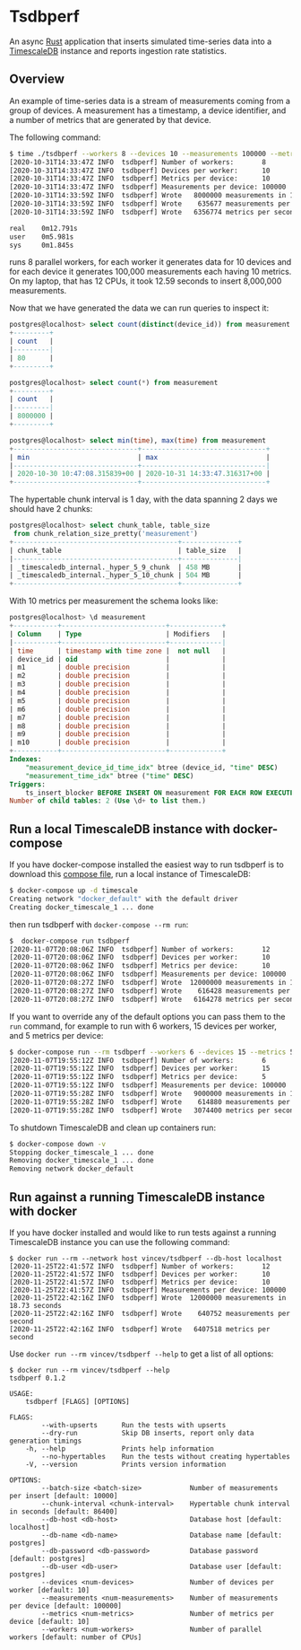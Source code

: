 # Tsdbperf

An async [Rust][rust-lang] application that inserts simulated
 time-series data into a [TimescaleDB][timescale-db] instance and
 reports ingestion rate statistics.

[rust-lang]: https://www.rust-lang.org
[timescale-db]: https://www.timescale.com/

## Overview

An example of time-series data is a stream of measurements coming from
a group of devices. A measurement has a timestamp, a device
identifier, and a number of metrics that are generated by that device.

The following command:

```bash
$ time ./tsdbperf --workers 8 --devices 10 --measurements 100000 --metrics 10
[2020-10-31T14:33:47Z INFO  tsdbperf] Number of workers:       8
[2020-10-31T14:33:47Z INFO  tsdbperf] Devices per worker:      10
[2020-10-31T14:33:47Z INFO  tsdbperf] Metrics per device:      10
[2020-10-31T14:33:47Z INFO  tsdbperf] Measurements per device: 100000
[2020-10-31T14:33:59Z INFO  tsdbperf] Wrote   8000000 measurements in 12.59 seconds
[2020-10-31T14:33:59Z INFO  tsdbperf] Wrote    635677 measurements per second
[2020-10-31T14:33:59Z INFO  tsdbperf] Wrote   6356774 metrics per second

real    0m12.791s
user    0m5.981s
sys     0m1.845s
```

runs 8 parallel workers, for each worker it generates data for 10
devices and for each device it generates 100,000 measurements each
having 10 metrics. On my laptop, that has 12 CPUs, it took 12.59
seconds to insert 8,000,000 measurements.

Now that we have generated the data we can run queries to inspect it:

```sql
postgres@localhost> select count(distinct(device_id)) from measurement
+---------+
| count   |
|---------|
| 80      |
+---------+

postgres@localhost> select count(*) from measurement
+---------+
| count   |
|---------|
| 8000000 |
+---------+

postgres@localhost> select min(time), max(time) from measurement
+-------------------------------+-------------------------------+
| min                           | max                           |
|-------------------------------+-------------------------------|
| 2020-10-30 10:47:08.315839+00 | 2020-10-31 14:33:47.316317+00 |
+-------------------------------+-------------------------------+
```

The hypertable chunk interval is 1 day, with the data spanning 2 days
we should have 2 chunks:

```sql
postgres@localhost> select chunk_table, table_size
 from chunk_relation_size_pretty('measurement')
+-----------------------------------------+--------------+
| chunk_table                             | table_size   |
|-----------------------------------------+--------------|
| _timescaledb_internal._hyper_5_9_chunk  | 458 MB       |
| _timescaledb_internal._hyper_5_10_chunk | 504 MB       |
+-----------------------------------------+--------------+
```

With 10 metrics per measurement the schema looks like:

```sql
postgres@localhost> \d measurement
+-----------+--------------------------+-------------+
| Column    | Type                     | Modifiers   |
|-----------+--------------------------+-------------|
| time      | timestamp with time zone |  not null   |
| device_id | oid                      |             |
| m1        | double precision         |             |
| m2        | double precision         |             |
| m3        | double precision         |             |
| m4        | double precision         |             |
| m5        | double precision         |             |
| m6        | double precision         |             |
| m7        | double precision         |             |
| m8        | double precision         |             |
| m9        | double precision         |             |
| m10       | double precision         |             |
+-----------+--------------------------+-------------+
Indexes:
    "measurement_device_id_time_idx" btree (device_id, "time" DESC)
    "measurement_time_idx" btree ("time" DESC)
Triggers:
    ts_insert_blocker BEFORE INSERT ON measurement FOR EACH ROW EXECUTE FUNC...
Number of child tables: 2 (Use \d+ to list them.)
```

## Run a local TimescaleDB instance with docker-compose

If you have docker-compose installed the easiest way to run tsdbperf
is to download this [compose file][tsdbperf-compose], run a local
instance of TimescaleDB:

```bash
$ docker-compose up -d timescale
Creating network "docker_default" with the default driver
Creating docker_timescale_1 ... done
```

then run tsdbperf with `docker-compose --rm run`:

```bash
$  docker-compose run tsdbperf
[2020-11-07T20:08:06Z INFO  tsdbperf] Number of workers:       12
[2020-11-07T20:08:06Z INFO  tsdbperf] Devices per worker:      10
[2020-11-07T20:08:06Z INFO  tsdbperf] Metrics per device:      10
[2020-11-07T20:08:06Z INFO  tsdbperf] Measurements per device: 100000
[2020-11-07T20:08:27Z INFO  tsdbperf] Wrote  12000000 measurements in 19.47 seconds
[2020-11-07T20:08:27Z INFO  tsdbperf] Wrote    616428 measurements per second
[2020-11-07T20:08:27Z INFO  tsdbperf] Wrote   6164278 metrics per second
```

If you want to override any of the default options you can pass them
to the `run` command, for example to run with 6 workers, 15 devices
per worker, and 5 metrics per device:

```bash
$ docker-compose run --rm tsdbperf --workers 6 --devices 15 --metrics 5
[2020-11-07T19:55:12Z INFO  tsdbperf] Number of workers:       6
[2020-11-07T19:55:12Z INFO  tsdbperf] Devices per worker:      15
[2020-11-07T19:55:12Z INFO  tsdbperf] Metrics per device:      5
[2020-11-07T19:55:12Z INFO  tsdbperf] Measurements per device: 100000
[2020-11-07T19:55:28Z INFO  tsdbperf] Wrote   9000000 measurements in 14.64 seconds
[2020-11-07T19:55:28Z INFO  tsdbperf] Wrote    614880 measurements per second
[2020-11-07T19:55:28Z INFO  tsdbperf] Wrote   3074400 metrics per second
```

To shutdown TimescaleDB and clean up containers run:

```bash
$ docker-compose down -v
Stopping docker_timescale_1 ... done
Removing docker_timescale_1 ... done
Removing network docker_default
```

[tsdbperf-compose]: https://github.com/vincev/tsdbperf/blob/master/docker/docker-compose.yml


## Run against a running TimescaleDB instance with docker

If you have docker installed and would like to run tests against a
running TimescaleDB instance you can use the following command:

```
$ docker run --rm --network host vincev/tsdbperf --db-host localhost
[2020-11-25T22:41:57Z INFO  tsdbperf] Number of workers:       12
[2020-11-25T22:41:57Z INFO  tsdbperf] Devices per worker:      10
[2020-11-25T22:41:57Z INFO  tsdbperf] Metrics per device:      10
[2020-11-25T22:41:57Z INFO  tsdbperf] Measurements per device: 100000
[2020-11-25T22:42:16Z INFO  tsdbperf] Wrote  12000000 measurements in 18.73 seconds
[2020-11-25T22:42:16Z INFO  tsdbperf] Wrote    640752 measurements per second
[2020-11-25T22:42:16Z INFO  tsdbperf] Wrote   6407518 metrics per second
```

Use `docker run --rm vincev/tsdbperf --help` to get a list of all options:

```
$ docker run --rm vincev/tsdbperf --help
tsdbperf 0.1.2

USAGE:
    tsdbperf [FLAGS] [OPTIONS]

FLAGS:
        --with-upserts      Run the tests with upserts
        --dry-run           Skip DB inserts, report only data generation timings
    -h, --help              Prints help information
        --no-hypertables    Run the tests without creating hypertables
    -V, --version           Prints version information

OPTIONS:
        --batch-size <batch-size>            Number of measurements per insert [default: 10000]
        --chunk-interval <chunk-interval>    Hypertable chunk interval in seconds [default: 86400]
        --db-host <db-host>                  Database host [default: localhost]
        --db-name <db-name>                  Database name [default: postgres]
        --db-password <db-password>          Database password [default: postgres]
        --db-user <db-user>                  Database user [default: postgres]
        --devices <num-devices>              Number of devices per worker [default: 10]
        --measurements <num-measurements>    Number of measurements per device [default: 100000]
        --metrics <num-metrics>              Number of metrics per device [default: 10]
        --workers <num-workers>              Number of parallel workers [default: number of CPUs]
```
